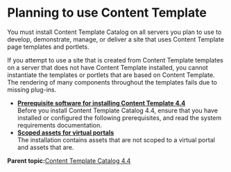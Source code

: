 # Planning to use Content Template

You must install Content Template Catalog on all servers you plan to use to develop, demonstrate, manage, or deliver a site that uses Content Template page templates and portlets.

If you attempt to use a site that is created from Content Template templates on a server that does not have Content Template installed, you cannot instantiate the templates or portlets that are based on Content Template. The rendering of many components throughout the templates fails due to missing plug-ins.

-   **[Prerequisite software for installing Content Template 4.4](../ctc/ctc_inst_prereq8.md)**  
Before you install Content Template Catalog 4.4, ensure that you have installed or configured the following prerequisites, and read the system requirements documentation.
-   **[Scoped assets for virtual portals](../ctc/ctc_inst_deployplans_virtual.md)**  
The installation contains assets that are not scoped to a virtual portal and assets that are.

**Parent topic:**[Content Template Catalog 4.4](../ctc/ctc_intro.md)

